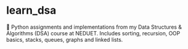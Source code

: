 # learn_dsa
📘 Python assignments and implementations from my Data Structures &amp; Algorithms (DSA) course at NEDUET. Includes sorting, recursion, OOP basics, stacks, queues, graphs and linked lists.
